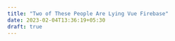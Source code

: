 ```yaml
---
title: "Two of These People Are Lying Vue Firebase"
date: 2023-02-04T13:36:19+05:30
draft: true
---
```


